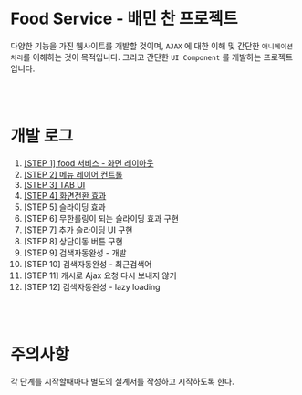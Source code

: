 # Food Service - 배민 찬 프로젝트

다양한 기능을 가진 웹사이트를 개발할 것이며, `AJAX` 에 대한 이해 및 간단한 `애니메이션 처리`를 이해하는 것이 목적입니다.
그리고 간단한 `UI Component` 를 개발하는 프로젝트 입니다.

<br/><br/>

# 개발 로그

1. [[STEP 1] food 서비스 - 화면 레이아웃](https://github.com/antaehyeon/javascript-food/blob/STEP2/README/STEP1.md)
2. [[STEP 2] 메뉴 레이어 컨트롤](https://github.com/antaehyeon/javascript-food/blob/STEP2/README/STEP2.md)
3. [[STEP 3] TAB UI](https://github.com/antaehyeon/javascript-food/blob/antaehyeon/README/STEP3.md)
4. [[STEP 4] 화면전환 효과](https://github.com/antaehyeon/javascript-food/blob/antaehyeon/README/STEP4.md)
5. [STEP 5] 슬라이딩 효과
6. [STEP 6] 무한롤링이 되는 슬라이딩 효과 구현
7. [STEP 7] 추가 슬라이딩 UI 구현
8. [STEP 8] 상단이동 버튼 구현
9. [STEP 9] 검색자동완성 - 개발
10. [STEP 10] 검색자동완성 - 최근검색어
11. [STEP 11] 캐시로 Ajax 요청 다시 보내지 않기
12. [STEP 12] 검색자동완성 - lazy loading

<br/><br/>

# 주의사항

각 단계를 시작할때마다 별도의 설계서를 작성하고 시작하도록 한다.
